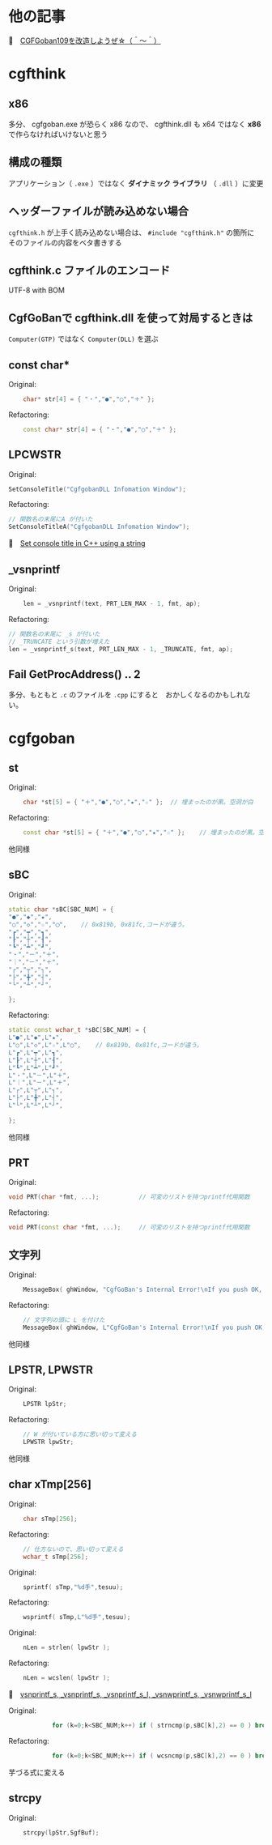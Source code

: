 # 他の記事

📖　[CGFGoban109を改造しようぜ☆（＾～＾）](https://qiita.com/muzudho1/items/35941c1e56d7a5b0d0e9)  

# cgfthink

## x86

多分、 cgfgoban.exe が恐らく x86 なので、 cgfthink.dll も x64 ではなく **x86** で作らなければいけないと思う 

## 構成の種類

アプリケーション（ `.exe` ）ではなく **ダイナミック ライブラリ** （ `.dll` ）に変更  

## ヘッダーファイルが読み込めない場合

`cgfthink.h` が上手く読み込めない場合は、 `#include "cgfthink.h"` の箇所に　そのファイルの内容をベタ書きする  

## cgfthink.c ファイルのエンコード

UTF-8 with BOM  

## CgfGoBanで cgfthink.dll を使って対局するときは

`Computer(GTP)` ではなく `Computer(DLL)` を選ぶ  

## const char*

Original:  

```cpp
	char* str[4] = { "・","●","○","＋" };
```

Refactoring:  

```cpp
	const char* str[4] = { "・","●","○","＋" };
```

## LPCWSTR

Original:  

```cpp
SetConsoleTitle("CgfgobanDLL Infomation Window");
````

Refactoring:  

```cpp
// 関数名の末尾にA が付いた
SetConsoleTitleA("CgfgobanDLL Infomation Window");
```

📖　[Set console title in C++ using a string](https://stackoverflow.com/questions/13219182/set-console-title-in-c-using-a-string)

## _vsnprintf

Original:  

```cpp
	len = _vsnprintf(text, PRT_LEN_MAX - 1, fmt, ap);
```

Refactoring:  

```cpp
// 関数名の末尾に _s が付いた
// _TRUNCATE という引数が増えた
len = _vsnprintf_s(text, PRT_LEN_MAX - 1, _TRUNCATE, fmt, ap);
```

## Fail GetProcAddress() .. 2

多分、もともと `.c` のファイルを `.cpp` にすると　おかしくなるのかもしれない。

# cgfgoban

## st

Original:  

```c++
	char *st[5] = { "＋","●","○","★","☆" };	// 埋まったのが黒。空洞が白
```

Refactoring:  

```c++
	const char *st[5] = { "＋","●","○","★","☆" };	// 埋まったのが黒。空洞が白
```

他同様

## sBC

Original:  

```c++
static char *sBC[SBC_NUM] = {
"●","◆","★",
"○","◇","☆","◯",	// 0x819b, 0x81fc,コードが違う。
"┏","┯","┓",
"┠","┼","┨",
"┗","┷","┛",
"・","－","＋",
"｜","－","＋",
"┌","┬","┐",
"├","╋","┤",
"└","┴","┘",
			
};
```

Refactoring:  

```c++
static const wchar_t *sBC[SBC_NUM] = {
L"●",L"◆",L"★",
L"○",L"◇",L"☆",L"◯",	// 0x819b, 0x81fc,コードが違う。
L"┏",L"┯",L"┓",
L"┠",L"┼",L"┨",
L"┗",L"┷",L"┛",
L"・",L"－",L"＋",
L"｜",L"－",L"＋",
L"┌",L"┬",L"┐",
L"├",L"╋",L"┤",
L"└",L"┴",L"┘",
			
};
```

他同様  

## PRT

Original:  

```c++
void PRT(char *fmt, ...);			// 可変のリストを持つprintf代用関数
```

Refactoring:  

```c++
void PRT(const char *fmt, ...);		// 可変のリストを持つprintf代用関数
```

## 文字列

Original:  

```c++
	MessageBox( ghWindow, "CgfGoBan's Internal Error!\nIf you push OK, Program will be terminated by force.", "Debug!", MB_OK);
```

Refactoring:  

```c++
    // 文字列の頭に L を付けた
	MessageBox( ghWindow, L"CgfGoBan's Internal Error!\nIf you push OK, Program will be terminated by force.", L"Debug!", MB_OK);
```

他同様  

## LPSTR, LPWSTR

Original:  

```c++
	LPSTR lpStr;
```

Refactoring:  

```c++
    // W が付いている方に思い切って変える
	LPWSTR lpwStr;
```

他同様

## char xTmp[256]

Original:  

```c++
	char sTmp[256];
```

Refactoring:  

```c++
    // 仕方ないので、思い切って変える
	wchar_t sTmp[256];
```

Original:  

```c++
	sprintf( sTmp,"%d手",tesuu);
```

Refactoring:  

```c++
	wsprintf( sTmp,L"%d手",tesuu);
```

Original:  

```c++
	nLen = strlen( lpwStr );
```

Refactoring:  

```c++
	nLen = wcslen( lpwStr );
```

📖　[vsnprintf_s, _vsnprintf_s, _vsnprintf_s_l, _vsnwprintf_s, _vsnwprintf_s_l](https://learn.microsoft.com/ja-jp/cpp/c-runtime-library/reference/vsnprintf-s-vsnprintf-s-vsnprintf-s-l-vsnwprintf-s-vsnwprintf-s-l?view=msvc-170)  

Original:  

```c++
			for (k=0;k<SBC_NUM;k++) if ( strncmp(p,sBC[k],2) == 0 ) break;
```

Refactoring:  

```c++
			for (k=0;k<SBC_NUM;k++) if ( wcsncmp(p,sBC[k],2) == 0 ) break;
```

芋づる式に変える

## strcpy

Original:  

```c++
	strcpy(lpStr,SgfBuf);
```